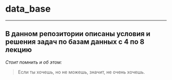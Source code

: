 # data_base
---
В данном репозитории описаны условия и решения задач по базам данных с 4 по 8 лекцию
---

_Стоит помнить и об этом:_ 
>Если ты хочешь, но не можешь, значит, не очень хочешь.
